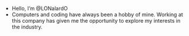 - Hello, I’m @LONalardO
- Computers and coding have always been a hobby of mine. Working at this company has given me the opportunity to explore my interests in the industry.

<!---
LONalardO/LONalardO is a ✨ special ✨ repository because its `README.md` (this file) appears on your GitHub profile.
You can click the Preview link to take a look at your changes.
--->
